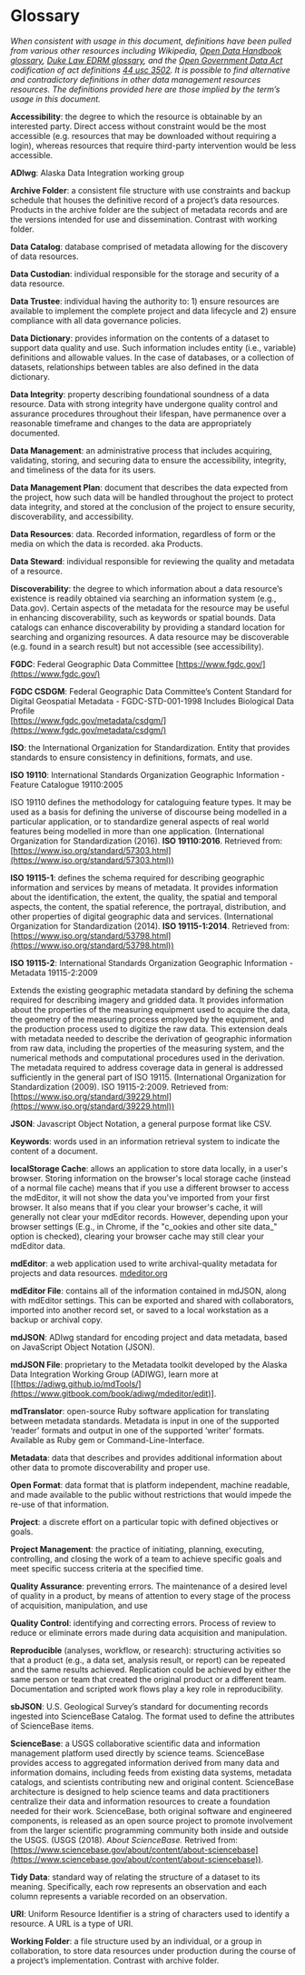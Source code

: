 # Glossary

_When consistent with usage in this document, definitions have been pulled from various other resources including Wikipedia,_ [_Open Data Handbook glossary_](http://opendatahandbook.org/glossary/en/)_,_ [_Duke Law EDRM glossary_](https://www.edrm.net/collections/edrmglossary/)_, and the_ [_Open Government Data Act_](https://www.congress.gov/bill/115th-congress/house-bill/4174/text#toc-H8E449FBAEFA34E45A6F1F20EFB13ED95) _codification of act definitions_ [_44 usc 3502_](https://uscode.house.gov/view.xhtml?req=granuleid:USC-prelim-title44-section3502\&num=0\&edition=prelim)_. It is possible to find alternative and contradictory definitions in other data management resources resources. The definitions provided here are those implied by the term’s usage in this document._

**Accessibility**: the degree to which the resource is obtainable by an interested party. Direct access without constraint would be the most accessible (e.g. resources that may be downloaded without requiring a login), whereas resources that require third-party intervention would be less accessible.

**ADIwg**: Alaska Data Integration working group

**Archive Folder**: a consistent file structure with use constraints and backup schedule that houses the definitive record of a project’s data resources. Products in the archive folder are the subject of metadata records and are the versions intended for use and dissemination. Contrast with working folder.

**Data Catalog**: database comprised of metadata allowing for the discovery of data resources.

**Data Custodian**: individual responsible for the storage and security of a data resource.

**Data Trustee**: individual having the authority to: 1) ensure resources are available to implement the complete project and data lifecycle and 2) ensure compliance with all data governance policies.

**Data Dictionary**: provides information on the contents of a dataset to support data quality and use. Such information includes entity (i.e., variable) definitions and allowable values. In the case of databases, or a collection of datasets, relationships between tables are also defined in the data dictionary.

**Data Integrity**: property describing foundational soundness of a data resource. Data with strong integrity have undergone quality control and assurance procedures throughout their lifespan, have permanence over a reasonable timeframe and changes to the data are appropriately documented.

**Data Management**: an administrative process that includes acquiring, validating, storing, and securing data to ensure the accessibility, integrity, and timeliness of the data for its users.

**Data Management Plan**: document that describes the data expected from the project, how such data will be handled throughout the project to protect data integrity, and stored at the conclusion of the project to ensure security, discoverability, and accessibility.

**Data Resources**: data. Recorded information, regardless of form or the media on which the data is recorded. aka Products.

**Data Steward**: individual responsible for reviewing the quality and metadata of a resource.

**Discoverability**: the degree to which information about a data resource’s existence is readily obtained via searching an information system (e.g., Data.gov). Certain aspects of the metadata for the resource may be useful in enhancing discoverability, such as keywords or spatial bounds. Data catalogs can enhance discoverability by providing a standard location for searching and organizing resources. A data resource may be discoverable (e.g. found in a search result) but not accessible (see accessibility).

**FGDC**: Federal Geographic Data Committee [https://www.fgdc.gov/](https://www.fgdc.gov/)

**FGDC CSDGM**:  Federal Geographic Data Committee’s Content Standard for Digital Geospatial Metadata - FGDC-STD-001-1998 Includes Biological Data Profile\
[https://www.fgdc.gov/metadata/csdgm/](https://www.fgdc.gov/metadata/csdgm/)

**ISO**: the International Organization for Standardization. Entity that provides standards to ensure consistency in definitions, formats, and use.

**ISO 19110**: International Standards Organization Geographic Information - Feature Catalogue 19110:2005

ISO 19110 defines the methodology for cataloguing feature types. It may be used as a basis for defining the universe of discourse being modelled in a particular application, or to standardize general aspects of real world features being modelled in more than one application. (International Organization for Standardization (2016). **ISO 19110:2016**. Retrieved from: [https://www.iso.org/standard/57303.html](https://www.iso.org/standard/57303.html))

**ISO 19115-1**: defines the schema required for describing geographic information and services by means of metadata. It provides information about the identification, the extent, the quality, the spatial and temporal aspects, the content, the spatial reference, the portrayal, distribution, and other properties of digital geographic data and services. (International Organization for Standardization (2014). **ISO 19115-1:2014**. Retrieved from: [https://www.iso.org/standard/53798.html](https://www.iso.org/standard/53798.html))

**ISO 19115-2**: International Standards Organization Geographic Information - Metadata 19115-2:2009

Extends the existing geographic metadata standard by defining the schema required for describing imagery and gridded data. It provides information about the properties of the measuring equipment used to acquire the data, the geometry of the measuring process employed by the equipment, and the production process used to digitize the raw data. This extension deals with metadata needed to describe the derivation of geographic information from raw data, including the properties of the measuring system, and the numerical methods and computational procedures used in the derivation. The metadata required to address coverage data in general is addressed sufficiently in the general part of ISO 19115. (International Organization for Standardization (2009). ISO 19115-2:2009. Retrieved from: [https://www.iso.org/standard/39229.html](https://www.iso.org/standard/39229.html))

**JSON**: Javascript Object Notation, a general purpose format like CSV.

**Keywords**: words used in an information retrieval system to indicate the content of a document.

**localStorage Cache**: allows an application to store data locally, in a user's browser. Storing information on the browser's local storage cache (instead of a normal file cache) means that if you use a different browser to access the mdEditor, it will not show the data you've imported from your first browser. It also means that if you clear your browser's cache, it will generally not clear your mdEditor records. However, depending upon your browser settings (E.g., in Chrome, if the "c_ookies and other site data_" option is checked), clearing your browser cache may still clear your mdEditor data.

**mdEditor**: a web application used to write archival-quality metadata for projects and data resources. [mdeditor.org](https://www.mdeditor.org/)​

**mdEditor File**: contains all of the information contained in mdJSON, along with mdEditor settings. This can be exported and shared with collaborators, imported into another record set, or saved to a local workstation as a backup or archival copy.

**mdJSON**: ADIwg standard for encoding project and data metadata, based on JavaScript Object Notation (JSON).

**mdJSON File**: proprietary to the Metadata toolkit developed by the Alaska Data Integration Working Group (ADIWG), learn more at \[[https://adiwg.github.io/mdTools/](https://www.gitbook.com/book/adiwg/mdeditor/edit)].

**mdTranslator**: open-source Ruby software application for translating between metadata standards. Metadata is input in one of the supported ‘reader’ formats and output in one of the supported ‘writer’ formats. Available as Ruby gem or Command-Line-Interface.

**Metadata**: data that describes and provides additional information about other data to promote discoverability and proper use.

**Open Format**: data format that is platform independent, machine readable, and made available to the public without restrictions that would impede the re-use of that information.

**Project**: a discrete effort on a particular topic with defined objectives or goals.

**Project Management**: the practice of initiating, planning, executing, controlling, and closing the work of a team to achieve specific goals and meet specific success criteria at the specified time.

**Quality Assurance**: preventing errors. The maintenance of a desired level of quality in a product, by means of attention to every stage of the process of acquisition, manipulation, and use

**Quality Control**: identifying and correcting errors. Process of review to reduce or eliminate errors made during data acquisition and manipulation.

**Reproducible** (analyses, workflow, or research): structuring activities so that a product (e.g., a data set, analysis result, or report) can be repeated and the same results achieved. Replication could be achieved by either the same person or team that created the original product or a different team. Documentation and scripted work flows play a key role in reproducibility.

**sbJSON**: U.S. Geological Survey’s standard for documenting records ingested into ScienceBase Catalog. The format used to define the attributes of ScienceBase items.

**ScienceBase**: a USGS collaborative scientific data and information management platform used directly by science teams. ScienceBase provides access to aggregated information derived from many data and information domains, including feeds from existing data systems, metadata catalogs, and scientists contributing new and original content. ScienceBase architecture is designed to help science teams and data practitioners centralize their data and information resources to create a foundation needed for their work. ScienceBase, both original software and engineered components, is released as an open source project to promote involvement from the larger scientific programming community both inside and outside the USGS. (USGS (2018). _About ScienceBase._ Retrived from: [https://www.sciencebase.gov/about/content/about-sciencebase](https://www.sciencebase.gov/about/content/about-sciencebase)).

**Tidy Data**: standard way of relating the structure of a dataset to its meaning. Specifically, each row represents an observation and each column represents a variable recorded on an observation.

**URI**: Uniform Resource Identifier is a string of characters used to identify a resource. A URL is a type of URI.

**Working Folder**: a file structure used by an individual, or a group in collaboration, to store data resources under production during the course of a project’s implementation. Contrast with archive folder.
